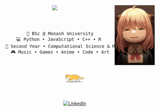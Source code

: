 <div align="center">
<img src="https://github.com/arvinloh/arvinloh/blob/main/assets/anya.jpg" width="25%" align="right" />

<img src="https://readme-typing-svg.demolab.com?font=Fira+Code&weight=500&size=50&duration=2000&pause=300&color=90EE90&center=true&vCenter=true&multiline=true&repeat=false&random=false&width=1300&height=140&lines=Hello+World;I'm+Arvin+and+I+touch+grass+%F0%9F%8C%B1" width="70%"/>

<br><br>
<pre>
    💼 BSc @ Monash University
    💻 Python • JavaScript • C++ • R 
    📖 Second Year • Computational Science & Mathematics
    🎮 Music • Games • Anime • Code • Art
</pre>
<br><br>
<img src="https://github.com/arvinloh/arvinloh/blob/main/assets/cat_walking.gif" height="40" />
<br><br><br>
    
[![LinkedIn](https://img.shields.io/badge/LinkedIn-blue?style=flat-square&logo=linkedin&labelColor=blue)](https://www.linkedin.com/in/arvinloh-/)
</div>
